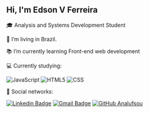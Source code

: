 ## Hi, I'm Edson V Ferreira

:mortar_board: Analysis and Systems Development Student

:house_with_garden: I’m living in Brazil.

:books: I’m currently learning Front-end web development

:computer: Currently studying: 

![JavaScript](https://img.shields.io/badge/-JavaScript-333333?style=flat&logo=javascript)
![HTML5](https://img.shields.io/badge/-HTML5-333333?style=flat&logo=HTML5)
![CSS](https://img.shields.io/badge/-CSS-333333?style=flat&logo=CSS3&logoColor=1572B6)


:envelope_with_arrow: Social networks: <p>
[![Linkedin Badge](https://img.shields.io/badge/-LinkedIn-blue?style=flat-square&logo=Linkedin&logoColor=white&link=https://www.linkedin.com/in/edson-vferreira/)](https://www.linkedin.com/in/edson-vferreira/)
[![Gmail Badge](https://img.shields.io/badge/-Gmail-FF0000?style=flat-square&labelColor=FF0000&logo=gmail&logoColor=white&link=mailto:SEU-EMAIL)](mailto:edson.vferreira@gmail.com)
[![GitHub Analufsou]( https://img.shields.io/github/followers/eraines?label=follow&style=social)](https://github.com/eraines)
</p>

